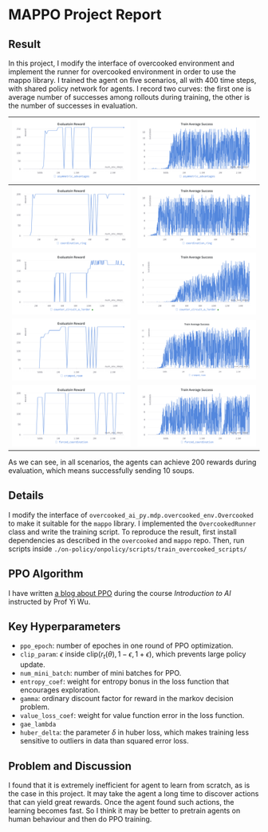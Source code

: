 # MAPPO Project Report

## Result

In this project, I modify the interface of overcooked environment and implement the runner for overcooked environment in order to use the mappo library. I trained the agent on five scenarios, all with $400$ time steps, with shared policy network for agents. I record two curves: the first one is average number of successes among rollouts during training, the other is the number of successes in evaluation. 

| ![Image 1](./curves/asymmetric_advantages_eval.png) | ![Image 2](./curves/asymmetric_advantages_train.png) |
|:---------------------:|:---------------------:|
| ![Image 3](./curves/coordination_ring_eval.png) | ![Image 4](./curves/coordination_ring_train.png) |
| ![Image 5](./curves/counter_circuit_eval.png) | ![Image 6](./curves/counter_circuit_train.png) |
| ![Image 7](./curves/cramped_room_eval.png) | ![Image 8](./curves/cramped_room_train.png) |
| ![Image 9](./curves/forced_coordination_eval.png) | ![Image 10](./curves/forced_coordination_train.png)|

As we can see, in all scenarios, the agents can achieve $200$ rewards during evaluation, which means successfully sending $10$ soups.



## Details

I modify the interface of `overcooked_ai_py.mdp.overcooked_env.Overcooked` to make it suitable for the `mappo` library. I implemented the `OvercookedRunner` class and write the training script. To reproduce the result, first install dependencies as described in the `overcooked` and `mappo` repo. Then, run scripts inside `./on-policy/onpolicy/scripts/train_overcooked_scripts/`



## PPO Algorithm

I have written [a blog about PPO](policy_gradient_and_PPO.pdf) during the course *Introduction to AI* instructed by Prof Yi Wu. 



## Key Hyperparameters

+ `ppo_epoch`: number of epoches in one round of PPO optimization.
+ `clip_param`: $\epsilon$  inside $\mathrm{clip}(r_{t}(\theta), 1-\epsilon, 1+\epsilon)$, which prevents large policy update.
+ `num_mini_batch`: number of mini batches for PPO.
+ `entropy_coef`: weight for entropy bonus in the loss function that encourages exploration.
+ `gamma`: ordinary discount factor for reward in the markov decision problem. 
+ `value_loss_coef`: weight for value function error in the loss function.
+ `gae_lambda`
+ `huber_delta`: the parameter $\delta$ in huber loss, which makes training less sensitive to outliers in data than squared error loss.



## Problem and Discussion

I found that it is extremely inefficient for agent to learn from scratch, as is the case in this project. It may take the agent a long time to discover actions that can yield great rewards. Once the agent found such actions, the learning becomes fast. So I think it may be better to pretrain agents on human behaviour and then do PPO training.

